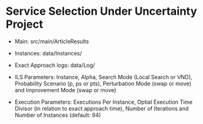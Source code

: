 # Service Selection Under Uncertainty Project

- Main: src/main/ArticleResults

- Instances: data/Instances/

- Exact Approach logs: data/Log/

- ILS Parameters: Instance, Alpha, Search Mode (Local Search or VND), Probability Scenario (p, ps or pts), Perturbation Mode (swap or move) and Improvement Mode (swap or move) 

- Execution Parameters: Executions Per Instance, Optial Execution Time Divisor (in relation to exact approach time), Number of Iterations and Number of Instances (default: 94)

